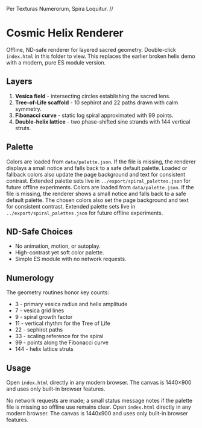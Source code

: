 Per Texturas Numerorum, Spira Loquitur.  //
# Cosmic Helix Renderer

Offline, ND-safe renderer for layered sacred geometry. Double-click `index.html` in this folder to view. This replaces the earlier broken helix demo with a modern, pure ES module version.

## Layers
1. **Vesica field** - intersecting circles establishing the sacred lens.
2. **Tree-of-Life scaffold** - 10 sephirot and 22 paths drawn with calm symmetry.
3. **Fibonacci curve** - static log spiral approximated with 99 points.
4. **Double-helix lattice** - two phase-shifted sine strands with 144 vertical struts.

## Palette
Colors are loaded from `data/palette.json`. If the file is missing, the renderer displays a small notice and falls back to a safe default palette. Loaded or fallback colors also update the page background and text for consistent contrast. Extended palette sets live in `../export/spiral_palettes.json` for future offline experiments.
Colors are loaded from `data/palette.json`. If the file is missing, the renderer shows a small notice and falls back to a safe default palette. The chosen colors also set the page background and text for consistent contrast. Extended palette sets live in `../export/spiral_palettes.json` for future offline experiments.

## ND-Safe Choices
- No animation, motion, or autoplay.
- High-contrast yet soft color palette.
- Simple ES module with no network requests.

## Numerology
The geometry routines honor key counts:
- 3 - primary vesica radius and helix amplitude
- 7 - vesica grid lines
- 9 - spiral growth factor
- 11 - vertical rhythm for the Tree of Life
- 22 - sephirot paths
- 33 - scaling reference for the spiral
- 99 - points along the Fibonacci curve
- 144 - helix lattice struts

## Usage
Open `index.html` directly in any modern browser. The canvas is 1440×900 and uses only built-in browser features.

No network requests are made; a small status message notes if the palette file is missing so offline use remains clear.
Open `index.html` directly in any modern browser. The canvas is 1440x900 and uses only built-in browser features.
